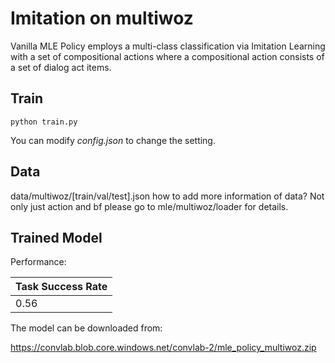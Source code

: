 # Imitation on multiwoz

Vanilla MLE Policy employs a multi-class classification via Imitation Learning with a set of compositional actions where a compositional action consists of a set of dialog act items.

## Train

```
python train.py
```

You can modify *config.json* to change the setting.

## Data

data/multiwoz/[train/val/test].json
how to add more information of data? Not only just action and bf
please go to mle/multiwoz/loader for details.

## Trained Model

Performance:

| Task Success Rate |
| ------------ |
| 0.56 |

The model can be downloaded from: 

https://convlab.blob.core.windows.net/convlab-2/mle_policy_multiwoz.zip
